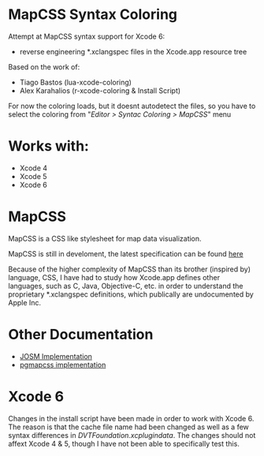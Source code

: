 MapCSS Syntax Coloring
===================

Attempt at MapCSS syntax support for Xcode 6:
* reverse engineering *.xclangspec files in the Xcode.app resource tree

Based on the work of:
* Tiago Bastos (lua-xcode-coloring)
* Alex Karahalios (r-xcode-coloring & Install Script)

For now the coloring loads, but it doesnt autodetect the files, so you have to select the coloring from "*Editor > Syntac Coloring > MapCSS*" menu

Works with:
===================

* Xcode 4
* Xcode 5
* Xcode 6

MapCSS
===================

MapCSS is a CSS like stylesheet for map data visualization.

MapCSS is still in develoment, the latest specification can be found [here](http://wiki.openstreetmap.org/wiki/MapCSS/0.2)

Because of the higher complexity of MapCSS than its brother (inspired by) language, CSS, I have had to study how Xcode.app defines other languages, such as C, Java, Objective-C, etc. in order to understand the proprietary *.xclangspec definitions, which publically are undocumented by Apple Inc.

Other Documentation
===================

* [JOSM Implementation](http://josm.openstreetmap.de/wiki/Help/Styles/MapCSSImplementation)
* [pgmapcss implementation](https://github.com/plepe/pgmapcss/blob/master/doc/MapCSS.creole)


Xcode 6
===================

Changes in the install script have been made in order to work with Xcode 6. The reason is that the cache file name had been changed as well as a few syntax differences in *DVTFoundation.xcplugindata*. The changes should not affext Xcode 4 & 5, though I have not been able to specifically test this.

